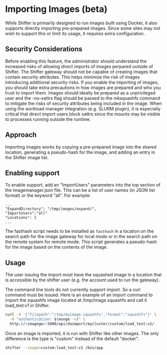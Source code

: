 # Importing Images (beta)

While Shifter is primarily designed to run images built using Docker, it also
supports directly importing pre-prepared images.  Since some sites may not
wish to support this or limit its usage, it requires extra configuration.

## Security Considerations

Before enabling this feature, the administrator should understand the
increased risks of allowing direct imports of images perpared outside
of Shifter.  The Shifter gateway should not be capable
of creating images that contain security attributes.  This helps minimize
the risk of images introducing additional security risks.  If you enable
the importing of images, you should take extra precautions in how images
are prepared and who you trust to import them.  Images should ideally
be prepared as a unprivileged user and the -no-xattrs flag should be
passed to the mksquashfs command to mitigate the risks of security attributes
being included in the image.  When using the workload manager integration 
(e.g. SLURM plugin), it is especially critical that direct 
import users block xattrs since the mounts may be visible
to processes running outside the runtime.

## Approach

Importing images works by copying a pre-prepared image into the shared
location, generating a pseudo-hash for the image, and adding an entry in
the Shifter image list.

## Enabling support

To enable support, add an "ImportUsers" parameters into the top section of
the imagemanager.json file.  This can be a list of user names (in JSON list
format) or the keyword "all".  For example:

~~~~
...
"ExpandDirectory": "/tmp/images/expand/",
"ImportUsers":"all"
"Locations": {
...
~~~~

The fasthash script needs to be installed as `fasthash` in a location on
the search path for the image gateway for local mode or in the search path
on the remote system for remote mode.  This script generates a pseudo-hash
for the image based on the contents of the image.


## Usage

The user issuing the import most have the squashed image in a location that is
accessible by the shifter user (e.g. the account used to run the gateway).

The command line tools do not currently support import.  So a curl command
must be issued.  Here is an example of an import command to import the squashfs image
located at /tmp/image.squashfs and call it
load_test:v1 in Shifter.

~~~~bash
curl -d '{"filepath":"/tmp/myimage.squashfs","format":"squashfs"}' \
  -H "authentication: $(munge -n)" \
  http://<imagegw>:5000/api/doimport/mycluster/custom/load_test:v1/
~~~~

Once an image is imported, it is run with Shifter like other images.
The only difference is the type is "custom" instead of the default "docker".

```bash
shifter --image=custom:load_test:v1 /bin/app
```
